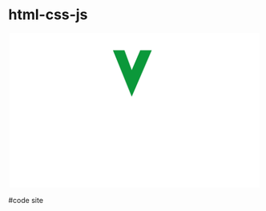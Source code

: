 # html-css-js
<p align="center">
  <img width="500" alt="PVk logo" src="PVK site/images/logo-dark.png">
</p>




#code site 
